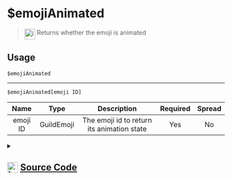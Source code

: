 # $emojiAnimated
> <img align="top" src="https://upload.wikimedia.org/wikipedia/commons/thumb/e/e4/Infobox_info_icon.svg/160px-Infobox_info_icon.svg.png?20150409153300" alt="image" width="25" height="auto"> Returns whether the emoji is animated
## Usage
```
$emojiAnimated
```
---
```
$emojiAnimated[emoji ID]
```
| Name | Type | Description | Required | Spread
| :---: | :---: | :---: | :---: | :---: |
emoji ID | GuildEmoji | The emoji id to return its animation state | Yes | No
<details>
<summary>
    
## <img align="top" src="https://cdn4.iconfinder.com/data/icons/iconsimple-logotypes/512/github-512.png" alt="image" width="25" height="auto">  [Source Code](https://github.com/tryforge/ForgeScript-V2/blob/main/src/native/emojiAnimated.ts)
    
</summary>
    
```ts
import { ArgType, NativeFunction, Return } from "../structures"

export default new NativeFunction({
    name: "$emojiAnimated",
    version: "1.0.0",
    description: "Returns whether the emoji is animated",
    brackets: false,
    unwrap: true,
    args: [
        {
            name: "emoji ID",
            description: "The emoji id to return its animation state",
            rest: false,
            type: ArgType.GuildEmoji,
            required: true,
        },
    ],
    execute(ctx, [emoji]) {
        emoji ?? ctx.emoji
        return this.success(emoji?.animated)
    },
})

```
    
</details>